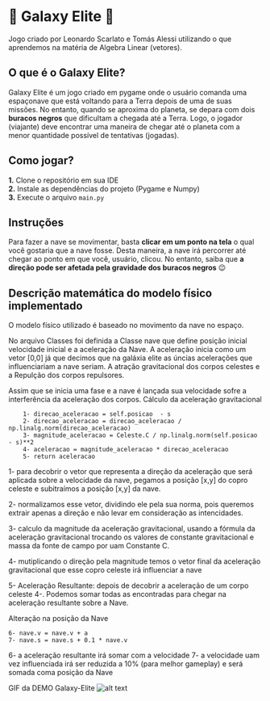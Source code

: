 # 🌌 Galaxy Elite 🌌
Jogo criado por Leonardo Scarlato e Tomás Alessi utilizando o que aprendemos na matéria de Algebra Linear (vetores).

## O que é o Galaxy Elite?
Galaxy Elite é um jogo criado em pygame onde o usuário comanda uma espaçonave que está voltando para a Terra depois de uma de suas missões. No entanto, quando se aproxima do planeta, se depara com dois **buracos negros** que dificultam a chegada até a Terra. Logo, o jogador (viajante) deve encontrar uma maneira de chegar até o planeta com a menor quantidade possível de tentativas (jogadas).

## Como jogar?
**1.** Clone o repositório em sua IDE <br>
**2.** Instale as dependências do projeto (Pygame e Numpy)<br>
**3.** Execute o arquivo `main.py`


## Instruções
Para fazer a nave se movimentar, basta **clicar em um ponto na tela** o qual você gostaria que a nave fosse. Desta maneira, a nave irá percorrer até chegar ao ponto em que você, usuário, clicou. No entanto, saiba que **a direção pode ser afetada pela gravidade dos buracos negros** 😉

## Descrição matemática do modelo físico implementado
O modelo físico utilizado é baseado no movimento da nave no espaço.

No arquivo Classes foi definida a Classe nave que define posição inicial velocidade inicial e a aceleração da Nave. A aceleração inicia como um vetor [0,0] já que decimos que na galáxia elite as úncias acelerações que influenciariam a nave seriam. A atração gravitacional dos corpos celestes e a Repulção dos corpos repulsores.

Assim que se inicia uma fase e a nave é lançada sua velocidade sofre a interferência da aceleração dos corpos.
    Cálculo da aceleração gravitacional
        
        1- direcao_aceleracao = self.posicao  - s
        2- direcao_aceleracao = direcao_aceleracao / np.linalg.norm(direcao_aceleracao)
        3- magnitude_aceleracao = Celeste.C / np.linalg.norm(self.posicao - s)**2
        4- aceleracao = magnitude_aceleracao * direcao_aceleracao
        5- return aceleracao

1- para decobrir o vetor que representa a direção da aceleração que será aplicada sobre a velocidade da nave, pegamos a posição [x,y] do copro celeste e subitraímos a posição [x,y] da nave.

2- normalizamos esse vetor, dividindo ele pela sua norma, pois queremos extrair apenas a direção e não levar em consideração as intencidades.

3- calculo da magnitude da aceleração gravitacional, usando a fórmula da aceleração gravitacional trocando os valores de constante gravitacional e massa da fonte de campo por uam Constante C.

4- mutiplicando o direção pela magnitude temos o vetor final da aceleração gravitacional que esse copro celeste irá influenciar a nave

5- Aceleração Resultante: depois de decobrir a aceleração de um corpo celeste 4-. Podemos somar todas as encontradas para chegar na aceleração resultante sobre a Nave.

Alteração na posição da Nave
    
    6- nave.v = nave.v + a
    7- nave.s = nave.s + 0.1 * nave.v

6- a aceleração resultante irá somar com a velocidade
7- a velocidade uam vez influenciada irá ser reduzida a 10% (para melhor gameplay) e será somada coma posição da Nave

GIF da DEMO Galaxy-Elite
![alt text](refactor/imagens/galaxy-elite.gif)